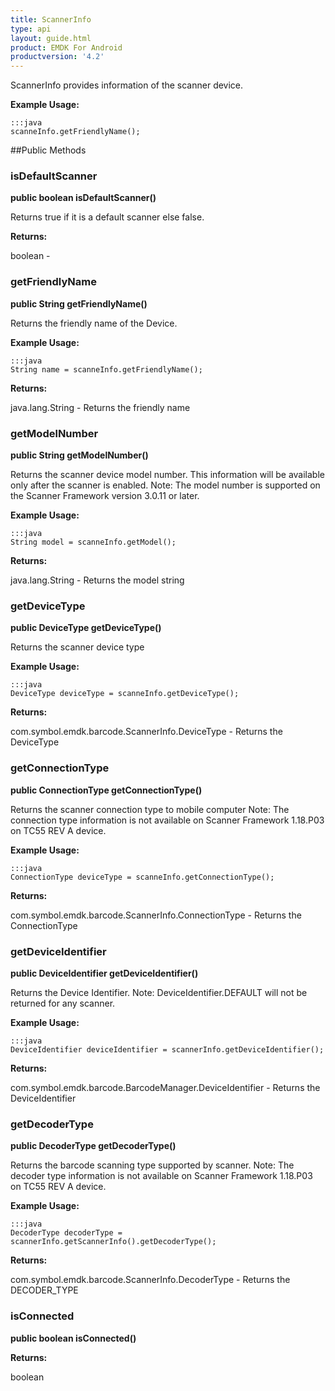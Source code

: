 ```yaml
---
title: ScannerInfo
type: api
layout: guide.html
product: EMDK For Android
productversion: '4.2'
---
```



ScannerInfo provides information of the scanner device.
 
 

**Example Usage:**
	
	:::java	
	scanneInfo.getFriendlyName();


##Public Methods

### isDefaultScanner

**public boolean isDefaultScanner()**

Returns true if it is a default scanner else false.

**Returns:**

boolean - 

### getFriendlyName

**public String getFriendlyName()**

Returns the friendly name of the Device.
 
 

**Example Usage:**
	
	:::java	
	String name = scanneInfo.getFriendlyName();


**Returns:**

java.lang.String - Returns the friendly name

### getModelNumber

**public String getModelNumber()**

Returns the scanner device model number. This information will be available only after the scanner is enabled.
 Note: The model number is supported on the Scanner Framework version 3.0.11 or later.
 
 

**Example Usage:**
	
	:::java	
	String model = scanneInfo.getModel();


**Returns:**

java.lang.String - Returns the model string

### getDeviceType

**public DeviceType getDeviceType()**

Returns the scanner device type
 
 

**Example Usage:**
	
	:::java	
	DeviceType deviceType = scanneInfo.getDeviceType();


**Returns:**

com.symbol.emdk.barcode.ScannerInfo.DeviceType - Returns the DeviceType

### getConnectionType

**public ConnectionType getConnectionType()**

Returns the scanner connection type to mobile computer
 Note: The connection type information is not available on Scanner Framework 1.18.P03 on TC55 REV A device.
 

**Example Usage:**
	
	:::java	
	ConnectionType deviceType = scanneInfo.getConnectionType();


**Returns:**

com.symbol.emdk.barcode.ScannerInfo.ConnectionType - Returns the ConnectionType

### getDeviceIdentifier

**public DeviceIdentifier getDeviceIdentifier()**

Returns the Device Identifier.
 Note: DeviceIdentifier.DEFAULT will not be returned for any scanner.
 

**Example Usage:**
	
	:::java	
	DeviceIdentifier deviceIdentifier = scannerInfo.getDeviceIdentifier();


**Returns:**

com.symbol.emdk.barcode.BarcodeManager.DeviceIdentifier - Returns the DeviceIdentifier

### getDecoderType

**public DecoderType getDecoderType()**

Returns the barcode scanning type supported by scanner.
 Note: The decoder type information is not available on Scanner Framework 1.18.P03 on TC55 REV A device.
 
 

**Example Usage:**
	
	:::java	
	DecoderType decoderType = scannerInfo.getScannerInfo().getDecoderType();


**Returns:**

com.symbol.emdk.barcode.ScannerInfo.DecoderType - Returns the DECODER_TYPE

### isConnected

**public boolean isConnected()**



**Returns:**

boolean

